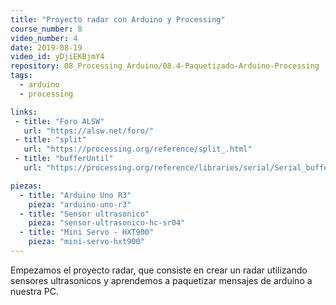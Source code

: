 ```yaml
---
title: "Proyecto radar con Arduino y Processing"
course_number: 8
video_number: 4
date: 2019-08-19
video_id: yDjiEKBjmY4
repository: 08_Processing_Arduino/08.4-Paquetizado-Arduino-Processing
tags:
  - arduino
  - processing

links:
 - title: "Foro ALSW"
   url: "https://alsw.net/foro/"
 - title: "split"
   url: "https://processing.org/reference/split_.html"
 - title: "bufferUntil"
   url: "https://processing.org/reference/libraries/serial/Serial_bufferUntil_.html"

piezas:
  - title: "Arduino Uno R3"
    pieza: "arduino-uno-r3"
  - title: "Sensor ultrasonico"
    pieza: "sensor-ultrasonico-hc-sr04"
  - title: "Mini Servo - HXT900"
    pieza: "mini-servo-hxt900"
---
```


Empezamos el proyecto radar, que consiste en crear un radar utilizando sensores ultrasonicos y aprendemos a paquetizar mensajes de arduino a nuestra PC.
